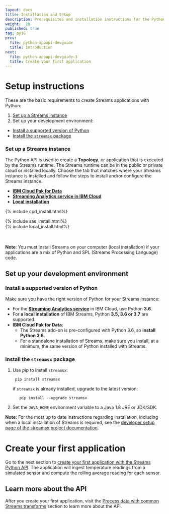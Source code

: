 ```yaml
---
layout: docs
title: Installation and Setup
description: Prerequisites and installation instructions for the Python Application API
weight:  20
published: true
tag: py16
prev:
  file: python-appapi-devguide
  title: Introduction
next:
  file: python-appapi-devguide-3
  title: Create your first application
---
```



# Setup instructions
These are the basic requirements to create Streams applications with Python:

1. [Set up a Streams instance](#streams)
2. Set up your development environment:
  - [Install a supported version of Python](#python)
  - [Install the `streamsx` package](#streamsx)


### Set up a Streams instance
<a id="streams"></a>

The Python API is used to create a **Topology**, or application that is executed by the Streams runtime.
The Streams runtime can be in the public or private cloud or installed locally.
Choose the tab that matches where your Streams instance is installed and follow the steps to install and/or configure the Streams instance.


<ul class="nav nav-tabs">
  <li class="active"><a data-toggle="tab" href="#cpd"><b>IBM Cloud Pak for Data</b></a></li>
  <li><a data-toggle="tab" href="#sas"><b>Streaming Analytics service in IBM Cloud</b></a></li>
   <li><a data-toggle="tab" href="#local"><b>Local installation</b></a></li>
</ul>

<div class="tab-content">



  <div id="cpd" class="tab-pane fade  in active ">
<!--- Cloud pak for data ---->

{% include cpd_install.html%}

 </div>


<div id="sas" class="tab-pane fade">
<!--- STREAMING ANALYTICS SERVICE ---->
{% include sas_install.html%}


</div>

<div id="local" class="tab-pane fade">
{% include local_install.html%}
 </div>


 </div>

<br/><br/>
**Note**: You must install Streams on your computer (local installation) if your applications are a mix of Python and SPL (Streams Processing Language) code.


## Set up your development environment
### Install a supported version of Python
<a id="python"></a>
Make sure you have the right version of Python for your Streams instance:

* For the **[Streaming Analytics service](https://cloud.ibm.com/catalog/services/streaming-analytics)** in IBM Cloud, use Python **3.6**.
* For **a local installation** of IBM Streams, Python **3.5, 3.6 or 3.7** are supported.
* **IBM Cloud Pak for Data**:
  - The Streams add-on is pre-configured with Python 3.6, so **install Python 3.6.**
  - For a standalone installation of Streams, make sure you install, at a minimum, the same version of Python installed with Streams.


### Install the `streamsx` package
<a id="streamsx"></a>
1. Use *pip* to install `streamsx`:

        pip install streamsx

    if `streamsx` is already installed, upgrade to the latest version:

          pip install --upgrade streamsx
2. Set the `JAVA_HOME` environment variable to a Java 1.8 JRE or JDK/SDK.

**Note:** For the most up to date instructions regarding installation, including when a local installation of Streams is required, see the
 [developer setup page of the streamsx project documentation](https://streamsxtopology.readthedocs.io/en/stable/pysetup.html).

# Create your first application

Go to the next section to [create your first application with the Streams Python API](/streamsx.documentation/docs/python/1.6/python-appapi-devguide-3/).
The application will ingest temperature readings from a simulated sensor and compute the rolling average reading for each sensor.

## Learn more about the API

After you create your first application, visit the [Process data with common Streams transforms](/streamsx.documentation/docs/python/1.6/python-appapi-devguide-4/) section to learn more about the API.
